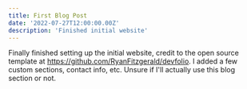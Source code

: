 ```yaml
---
title: First Blog Post
date: '2022-07-27T12:00:00.00Z'
description: 'Finished initial website'
---
```


Finally finished setting up the initial website, credit to the open source template at https://github.com/RyanFitzgerald/devfolio. I added a few custom sections, contact info, etc. Unsure if I'll actually use this blog section or not.